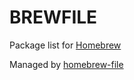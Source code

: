 BREWFILE
========

Package list for [Homebrew](http://brew.sh/)

Managed by [homebrew-file](https://github.com/rcmdnk/homebrew-file)